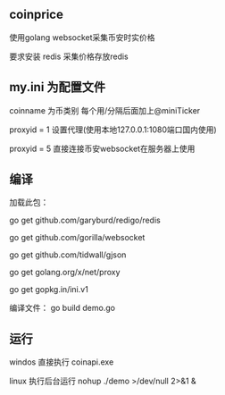 ## coinprice

使用golang websocket采集币安时实价格

要求安装 redis 采集价格存放redis

## my.ini 为配置文件

coinname 为币类别 每个用/分隔后面加上@miniTicker

proxyid = 1 设置代理(使用本地127.0.0.1:1080端口国内使用)

proxyid = 5 直接连接币安websocket在服务器上使用
## 编译
加载此包：

 go get github.com/garyburd/redigo/redis 

 go get github.com/gorilla/websocket 

 go get github.com/tidwall/gjson

 go get golang.org/x/net/proxy

 go get gopkg.in/ini.v1 
 
编译文件： go build demo.go

## 运行
windos 直接执行 coinapi.exe

linux 执行后台运行 nohup ./demo >/dev/null 2>&1 &

